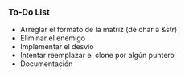 ### To-Do List
* Arreglar el formato de la matriz (de char a &str)
* Eliminar el enemigo
* Implementar el desvío
* Intentar reemplazar el clone por algún puntero
* Documentación
